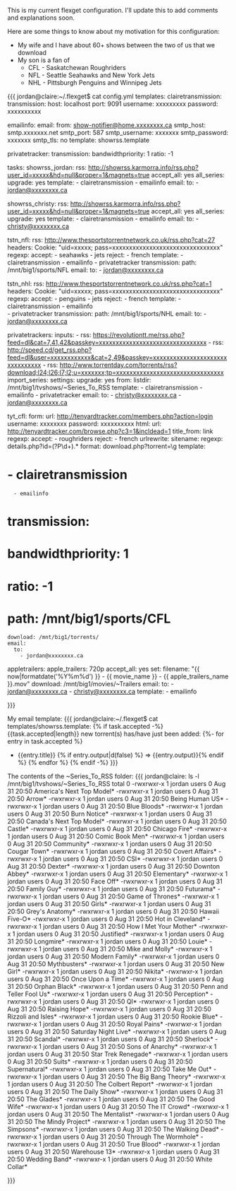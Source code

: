 This is my current flexget configuration. I'll update this to add comments and explanations soon.

Here are some things to know about my motivation for this configuration:
* My wife and I have about 60+ shows between the two of us that we download
* My son is a fan of
  * CFL - Saskatchewan Roughriders
  * NFL - Seattle Seahawks and New York Jets
  * NHL - Pittsburgh Penguins and Winnipeg Jets

{{{
jordan@claire:~/.flexget$ cat config.yml
templates:
  clairetransmission:
    transmission:
      host: localhost
      port: 9091
      username: xxxxxxxxx
      password: xxxxxxxxxx

  emailinfo:
    email:
      from: show-notifier@home.xxxxxxxx.ca
      smtp_host: smtp.xxxxxxx.net
      smtp_port: 587
      smtp_username: xxxxxxx
      smtp_password: xxxxxxx
      smtp_tls: no
      template: showrss.template

  privatetracker:
    transmission:
      bandwidthpriority: 1
      ratio: -1

tasks:
  showrss_jordan:
    rss: http://showrss.karmorra.info/rss.php?user_id=xxxxx&hd=null&proper=1&magnets=true
    accept_all: yes
    all_series:
      upgrade: yes
    template:
      - clairetransmission
      - emailinfo
    email:
      to:
        - jordan@xxxxxxxx.ca

  showrss_christy:
    rss: http://showrss.karmorra.info/rss.php?user_id=xxxxx&hd=null&proper=1&magnets=true
    accept_all: yes
    all_series:
      upgrade: yes
    template:
      - clairetransmission
      - emailinfo
    email:
      to:
        - christy@xxxxxxxx.ca

  tstn_nfl:
    rss: http://www.thesportstorrentnetwork.co.uk/rss.php?cat=27
    headers:
      Cookie: "uid=xxxxx; pass=xxxxxxxxxxxxxxxxxxxxxxxxxxxxxxxx"
    regexp:
      accept:
        - seahawks
        - jets
      reject:
        - french
    template:
      - clairetransmission
      - emailinfo
      - privatetracker
    transmission:
      path: /mnt/big1/sports/NFL
    email:
      to:
        - jordan@xxxxxxxx.ca

  tstn_nhl:
    rss: http://www.thesportstorrentnetwork.co.uk/rss.php?cat=1
    headers:
      Cookie: "uid=xxxxx; pass=xxxxxxxxxxxxxxxxxxxxxxxxxxxxxxxx"
    regexp:
      accept:
        - penguins
        - jets
      reject:
        - french
    template:
      - clairetransmission
      - emailinfo      
      - privatetracker
    transmission:
      path: /mnt/big1/sports/NHL
    email:
      to:
        - jordan@xxxxxxxx.ca

  privatetrackers:
    inputs:
      - rss: https://revolutiontt.me/rss.php?feed=dl&cat=7,41,42&passkey=xxxxxxxxxxxxxxxxxxxxxxxxxxxxxxxx
      - rss: http://speed.cd/get_rss.php?feed=dl&user=xxxxxxxxxxxx&cat=2,49&passkey=xxxxxxxxxxxxxxxxxxxxxxxxxxxxxxxx
      - rss: http://www.torrentday.com/torrents/rss?download;l24;l26;l7;l2;u=xxxxxxx;tp=xxxxxxxxxxxxxxxxxxxxxxxxxxxxxxxx
    import_series:
      settings:
        upgrade: yes
      from:
        listdir: /mnt/big1/tvshows/~Series_To_RSS
    template:
      - clairetransmission
      - emailinfo
      - privatetracker
    email:
      to:
        - christy@xxxxxxxx.ca
        - jordan@xxxxxxxx.ca

  tyt_cfl:
    form:
      url: http://tenyardtracker.com/members.php?action=login
      username: xxxxxxxx
      password: xxxxxxxxxx
    html:
      url: http://tenyardtracker.com/browse.php?c3=1&incldead=1
      title_from: link
    regexp:
      accept:
        - roughriders
      reject:
        - french
    urlrewrite:
      sitename:
        regexp: details.php\?id=(?P<id>\d+).*
        format: download.php?torrent=\g<id>
    template:
#      - clairetransmission
      - emailinfo
#    transmission:
#      bandwidthpriority: 1
#      ratio: -1
#      path: /mnt/big1/sports/CFL
    download: /mnt/big1/torrents/
    email:
      to:
        - jordan@xxxxxxxx.ca

  appletrailers:
    apple_trailers: 720p
    accept_all: yes
    set:
      filename: "{{ now|formatdate('%Y%m%d') }} - {{ movie_name }} - {{ apple_trailers_name }}.mov"
    download: /mnt/big1/movies/~Trailers
    email:
      to:
        - jordan@xxxxxxxx.ca
        - christy@xxxxxxxx.ca 
    template:
      - emailinfo

}}}

My email template:
{{{
jordan@claire:~/.flexget$ cat templates/showrss.template:
{% if task.accepted -%}
{{task.accepted|length}} new torrent(s) has/have just been added:
{%- for entry in task.accepted %}
- {{entry.title}} {% if entry.output|d(false) %} => {{entry.output}}{% endif %}
{% endfor %}
{% endif -%}
}}}

The contents of the ~Series_To_RSS folder:
{{{
jordan@claire: ls -l /mnt/big1/tvshows/~Series_To_RSS
total 0
-rwxrwxr-x   1 jordan users     0 Aug 31 20:50 America's Next Top Model*
-rwxrwxr-x   1 jordan users     0 Aug 31 20:50 Arrow*
-rwxrwxr-x   1 jordan users     0 Aug 31 20:50 Being Human US*
-rwxrwxr-x   1 jordan users     0 Aug 31 20:50 Blue Bloods*
-rwxrwxr-x   1 jordan users     0 Aug 31 20:50 Burn Notice*
-rwxrwxr-x   1 jordan users     0 Aug 31 20:50 Canada's Next Top Model*
-rwxrwxr-x   1 jordan users     0 Aug 31 20:50 Castle*
-rwxrwxr-x   1 jordan users     0 Aug 31 20:50 Chicago Fire*
-rwxrwxr-x   1 jordan users     0 Aug 31 20:50 Comic Book Men*
-rwxrwxr-x   1 jordan users     0 Aug 31 20:50 Community*
-rwxrwxr-x   1 jordan users     0 Aug 31 20:50 Cougar Town*
-rwxrwxr-x   1 jordan users     0 Aug 31 20:50 Covert Affairs*
-rwxrwxr-x   1 jordan users     0 Aug 31 20:50 CSI*
-rwxrwxr-x   1 jordan users     0 Aug 31 20:50 Dexter*
-rwxrwxr-x   1 jordan users     0 Aug 31 20:50 Downton Abbey*
-rwxrwxr-x   1 jordan users     0 Aug 31 20:50 Elementary*
-rwxrwxr-x   1 jordan users     0 Aug 31 20:50 Face Off*
-rwxrwxr-x   1 jordan users     0 Aug 31 20:50 Family Guy*
-rwxrwxr-x   1 jordan users     0 Aug 31 20:50 Futurama*
-rwxrwxr-x   1 jordan users     0 Aug 31 20:50 Game of Thrones*
-rwxrwxr-x   1 jordan users     0 Aug 31 20:50 Girls*
-rwxrwxr-x   1 jordan users     0 Aug 31 20:50 Grey's Anatomy*
-rwxrwxr-x   1 jordan users     0 Aug 31 20:50 Hawaii Five-O*
-rwxrwxr-x   1 jordan users     0 Aug 31 20:50 Hot in Cleveland*
-rwxrwxr-x   1 jordan users     0 Aug 31 20:50 How I Met Your Mother*
-rwxrwxr-x   1 jordan users     0 Aug 31 20:50 Justified*
-rwxrwxr-x   1 jordan users     0 Aug 31 20:50 Longmire*
-rwxrwxr-x   1 jordan users     0 Aug 31 20:50 Louie*
-rwxrwxr-x   1 jordan users     0 Aug 31 20:50 Mike and Molly*
-rwxrwxr-x   1 jordan users     0 Aug 31 20:50 Modern Family*
-rwxrwxr-x   1 jordan users     0 Aug 31 20:50 Mythbusters*
-rwxrwxr-x   1 jordan users     0 Aug 31 20:50 New Girl*
-rwxrwxr-x   1 jordan users     0 Aug 31 20:50 Nikita*
-rwxrwxr-x   1 jordan users     0 Aug 31 20:50 Once Upon a Time*
-rwxrwxr-x   1 jordan users     0 Aug 31 20:50 Orphan Black*
-rwxrwxr-x   1 jordan users     0 Aug 31 20:50 Penn and Teller Fool Us*
-rwxrwxr-x   1 jordan users     0 Aug 31 20:50 Perception*
-rwxrwxr-x   1 jordan users     0 Aug 31 20:50 QI*
-rwxrwxr-x   1 jordan users     0 Aug 31 20:50 Raising Hope*
-rwxrwxr-x   1 jordan users     0 Aug 31 20:50 Rizzoli and Isles*
-rwxrwxr-x   1 jordan users     0 Aug 31 20:50 Rookie Blue*
-rwxrwxr-x   1 jordan users     0 Aug 31 20:50 Royal Pains*
-rwxrwxr-x   1 jordan users     0 Aug 31 20:50 Saturday Night Live*
-rwxrwxr-x   1 jordan users     0 Aug 31 20:50 Scandal*
-rwxrwxr-x   1 jordan users     0 Aug 31 20:50 Sherlock*
-rwxrwxr-x   1 jordan users     0 Aug 31 20:50 Sons of Anarchy*
-rwxrwxr-x   1 jordan users     0 Aug 31 20:50 Star Trek Renegade*
-rwxrwxr-x   1 jordan users     0 Aug 31 20:50 Suits*
-rwxrwxr-x   1 jordan users     0 Aug 31 20:50 Supernatural*
-rwxrwxr-x   1 jordan users     0 Aug 31 20:50 Take Me Out*
-rwxrwxr-x   1 jordan users     0 Aug 31 20:50 The Big Bang Theory*
-rwxrwxr-x   1 jordan users     0 Aug 31 20:50 The Colbert Report*
-rwxrwxr-x   1 jordan users     0 Aug 31 20:50 The Daily Show*
-rwxrwxr-x   1 jordan users     0 Aug 31 20:50 The Glades*
-rwxrwxr-x   1 jordan users     0 Aug 31 20:50 The Good Wife*
-rwxrwxr-x   1 jordan users     0 Aug 31 20:50 The IT Crowd*
-rwxrwxr-x   1 jordan users     0 Aug 31 20:50 The Mentalist*
-rwxrwxr-x   1 jordan users     0 Aug 31 20:50 The Mindy Project*
-rwxrwxr-x   1 jordan users     0 Aug 31 20:50 The Simpsons*
-rwxrwxr-x   1 jordan users     0 Aug 31 20:50 The Walking Dead*
-rwxrwxr-x   1 jordan users     0 Aug 31 20:50 Through The Wormhole*
-rwxrwxr-x   1 jordan users     0 Aug 31 20:50 True Blood*
-rwxrwxr-x   1 jordan users     0 Aug 31 20:50 Warehouse 13*
-rwxrwxr-x   1 jordan users     0 Aug 31 20:50 Wedding Band*
-rwxrwxr-x   1 jordan users     0 Aug 31 20:50 White Collar*

}}}